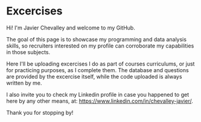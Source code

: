 # Excercises

Hi! I'm Javier Chevalley and welcome to my GitHub.

The goal of this page is to showcase my programming and data analysis skills, so recruiters interested on my profile can corroborate my capabilities in those subjects.

Here I'll be uploading excercises I do as part of courses curriculums, or just for practicing purposes, as I complete them.
The database and questions are provided by the excercise itself, while the code uploaded is always written by me.

I also invite you to check my Linkedin profile in case you happened to get here by any other means, at: https://www.linkedin.com/in/chevalley-javier/.

Thank you for stopping by!
